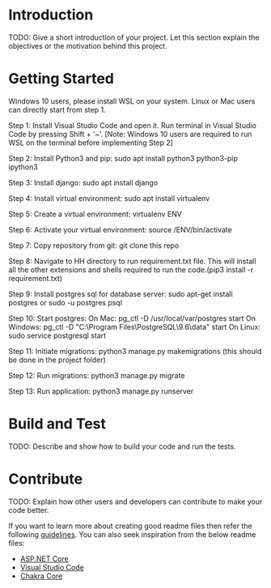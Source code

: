 # Introduction 
TODO: Give a short introduction of your project. Let this section explain the objectives or the motivation behind this project. 

# Getting Started
Windows 10 users, please install WSL on your system. Linux or Mac users can directly start from step 1.

Step 1: Install Visual Studio Code and open it. Run terminal in Visual Studio Code by pressing Shift + ‘~’. 
[Note: Windows 10 users are required to run WSL on the terminal before implementing Step 2]

Step 2: Install Python3 and pip: sudo apt install python3 python3-pip ipython3

Step 3: Install django: sudo apt install django

Step 4: Install virtual environment: sudo apt install virtualenv

Step 5: Create a virtual environment: virtualenv ENV

Step 6: Activate your virtual environment: source /ENV/bin/activate

Step 7: Copy repository from git: git clone this repo

Step 8: Navigate to HH directory to run requirement.txt file. This will install all the other extensions and shells required to run the code.(pip3 install -r requirement.txt)

Step 9: Install postgres sql for database server: sudo apt-get install postgres or sudo -u postgres psql 

Step 10: Start postgres: 
On Mac: pg_ctl -D /usr/local/var/postgres start
On Windows: pg_ctl -D "C:\Program Files\PostgreSQL\9.6\data" start
On Linux: sudo service postgresql start

Step 11: Initiate migrations: python3 manage.py makemigrations (this should be done in the project folder)

Step 12: Run migrations: python3 manage.py migrate

Step  13: Run application: python3 manage.py runserver 



# Build and Test
TODO: Describe and show how to build your code and run the tests. 

# Contribute
TODO: Explain how other users and developers can contribute to make your code better. 

If you want to learn more about creating good readme files then refer the following [guidelines](https://docs.microsoft.com/en-us/azure/devops/repos/git/create-a-readme?view=azure-devops). You can also seek inspiration from the below readme files:
- [ASP.NET Core](https://github.com/aspnet/Home)
- [Visual Studio Code](https://github.com/Microsoft/vscode)
- [Chakra Core](https://github.com/Microsoft/ChakraCore)
